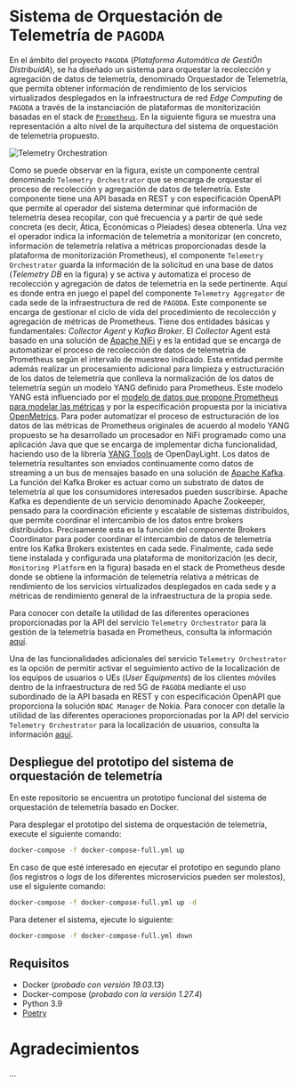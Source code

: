 # Sistema de Orquestación de Telemetría de `PAGODA`

En el ámbito del proyecto `PAGODA` (_Plataforma Automática de GestiÓn DistribuidA_), se ha diseñado un sistema para orquestar la recolección y agregación de datos de telemetría, denominado Orquestador de Telemetría, que permita obtener información de rendimiento de los servicios virtualizados desplegados en la infraestructura de red _Edge Computing_ de `PAGODA` a través de la instanciación de plataformas de monitorización basadas en el stack de [`Prometheus`](https://Prometheus.io/). En la siguiente figura se muestra una representación a alto nivel de la arquitectura del sistema de orquestación de telemetría propuesto.

![Telemetry Orchestration](docs/images/`PAGODA`_telemetry_orchestration-telemetry-distributed-scenario.png)

Como se puede observar en la figura, existe un componente central denominado `Telemetry Orchestrator` que se encarga de orquestar el proceso de recolección y agregación de datos de telemetría. Este componente tiene una API basada en REST y con especificación OpenAPI que permite al operador del sistema determinar qué información de telemetría desea recopilar, con qué frecuencia y a partir de qué sede concreta (es decir, Ática, Económicas o Pleiades) desea obtenerla. Una vez el operador indica la información de telemetría a monitorizar (en concreto, información de telemetría relativa a métricas proporcionadas desde la plataforma de monitorización Prometheus), el componente `Telemetry Orchestrator` guarda la información de la solicitud en una base de datos (_Telemetry DB_ en la figura) y se activa y automatiza el proceso de recolección y agregación de datos de telemetría en la sede pertinente. Aquí es donde entra en juego el papel del componente `Telemetry Aggregator` de cada sede de la infraestructura de red de `PAGODA`. Este componente se encarga de gestionar el ciclo de vida del procedimiento de recolección y agregación de métricas de Prometheus. Tiene dos entidades básicas y fundamentales: _Collector Agent_ y _Kafka Broker_. El _Collector_ Agent está basado en una solución de [Apache NiFi](https://nifi.apache.org/) y es la entidad que se encarga de automatizar el proceso de recolección de datos de telemetría de Prometheus según el intervalo de muestreo indicado. Esta entidad permite además realizar un procesamiento adicional para limpieza y estructuración de los datos de telemetría que conlleva la normalización de los datos de telemetría según un modelo YANG definido para Prometheus. Este modelo YANG está influenciado por el [modelo de datos que propone Prometheus para modelar las métricas](https://github.com/OpenObservability/OpenMetrics/blob/main/specification/OpenMetrics.md) y por la especificación propuesta por la iniciativa [OpenMetrics](https://github.com/OpenObservability/OpenMetrics/blob/main/specification/OpenMetrics.md). Para poder automatizar el proceso de estructuración de los datos de las métricas de Prometheus originales de acuerdo al modelo YANG propuesto se ha desarrollado un procesador en NiFi programado como una aplicación Java que que se encarga de implementar dicha funcionalidad, haciendo uso de la librería [YANG Tools](https://docs.opendaylight.org/en/stable-sulfur/developer-guides/yang-tools.html) de OpenDayLight. Los datos de telemetría resultantes son enviados continuamente como datos de streaming a un bus de mensajes basado en una solución de [Apache Kafka](https://kafka.apache.org/). La función del Kafka Broker es actuar como un substrato de datos de telemetría al que los consumidores interesados pueden suscribirse. Apache Kafka es dependiente de un servicio denominado Apache Zookeeper, pensado para la coordinación eficiente y escalable de sistemas distribuidos, que permite coordinar el intercambio de los datos entre brokers distribuidos. Precisamente esta es la función del componente Brokers Coordinator para poder coordinar el intercambio de datos de telemetría entre los Kafka Brokers existentes en cada sede. Finalmente, cada sede tiene instalada y configurada una plataforma de monitorización (es decir, `Monitoring Platform` en la figura) basada en el stack de Prometheus desde donde se obtiene la información de telemetría relativa a métricas de rendimiento de los servicios virtualizados desplegados en cada sede y a métricas de rendimiento general de la infraestructura de la propia sede. 

Para conocer con detalle la utilidad de las diferentes operaciones proporcionadas por la API del servicio `Telemetry Orchestrator` para la gestión de la telemetría basada en Prometheus, consulta la información [aquí](docs/prometheus-telemetry-openapi-recipe/README.md).

Una de las funcionalidades adicionales del servicio `Telemetry Orchestrator` es la opción de permitir activar el seguimiento activo de la localización de los equipos de usuarios o UEs (_User Equipments_) de los clientes móviles dentro de la infraestructura de red 5G de `PAGODA` mediante el uso subordinado de la API basada en REST y con especificación OpenAPI que proporciona la solución `NDAC Manager` de Nokia. Para conocer con detalle la utilidad de las diferentes operaciones proporcionadas por la API del servicio `Telemetry Orchestrator` para la localización de usuarios, consulta la información [aquí](docs/ue-location-openapi-recipe/README.md).

## Despliegue del prototipo del sistema de orquestación de telemetría

En este repositorio se encuentra un prototipo funcional del sistema de orquestación de telemetría basado en Docker.

Para desplegar el prototipo del sistema de orquestación de telemetría, execute el siguiente comando:
```bash
docker-compose -f docker-compose-full.yml up
```

En caso de que esté interesado en ejecutar el prototipo en segundo plano (los registros o _logs_ de los diferentes microservicios pueden ser molestos), use el siguiente comando:
```bash
docker-compose -f docker-compose-full.yml up -d
```

Para detener el sistema, ejecute lo siguiente:
```bash
docker-compose -f docker-compose-full.yml down
```

## Requisitos

- Docker (_probado con versión 19.03.13_)
- Docker-compose (_probado con la versión 1.27.4_)
- Python 3.9
- [Poetry](https://python-poetry.org/docs/)

# Agradecimientos
...
